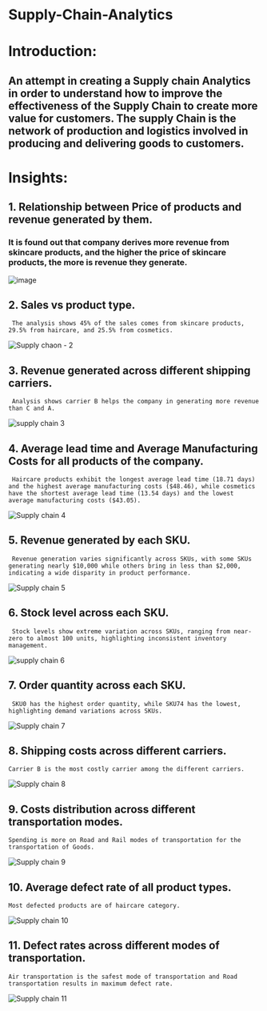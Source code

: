 # Supply-Chain-Analytics

# Introduction:
## An attempt in creating a Supply chain Analytics in order to understand how to improve the effectiveness of the Supply Chain to create more value for customers. The supply Chain is the network of production and logistics involved in producing and delivering goods to customers.


# Insights:
##   1. Relationship between Price of products and revenue generated by them.
###     It is found out that company derives more revenue from skincare products, and the higher the price of skincare products, the more is revenue they generate.
     
![image](https://github.com/user-attachments/assets/33d29b5b-972b-4a5e-bd6b-292af99a3485)

##   2. Sales vs product type.
     The analysis shows 45% of the sales comes from skincare products, 29.5% from haircare, and 25.5% from cosmetics.

![Supply chaon - 2](https://github.com/user-attachments/assets/ec2be8d3-4b62-4a64-9a8d-787594dd9049)
    
##   3. Revenue generated across different shipping carriers.
     Analysis shows carrier B helps the company in generating more revenue than C and A.

 ![supply chain 3](https://github.com/user-attachments/assets/3c916230-58c7-44a4-b6dc-119faaee2db6)
   
##   4. Average lead time and Average Manufacturing Costs for all products of the company.
     Haircare products exhibit the longest average lead time (18.71 days) and the highest average manufacturing costs ($48.46), while cosmetics have the shortest average lead time (13.54 days) and the lowest       average manufacturing costs ($43.05).

![Supply chain 4](https://github.com/user-attachments/assets/ecf79827-9584-42d8-a660-4b49b2fccade)

##   5. Revenue generated by each SKU.
     Revenue generation varies significantly across SKUs, with some SKUs generating nearly $10,000 while others bring in less than $2,000, indicating a wide disparity in product performance.

 ![Supply chain 5](https://github.com/user-attachments/assets/b8061e02-0417-4683-9544-91160ea81c7d)
     
##   6. Stock level across each SKU.
     Stock levels show extreme variation across SKUs, ranging from near-zero to almost 100 units, highlighting inconsistent inventory management.

![supply chain 6](https://github.com/user-attachments/assets/7f6380cd-fd1a-42a7-941b-19ded652eacb)

##   7. Order quantity across each SKU.
     SKU0 has the highest order quantity, while SKU74 has the lowest, highlighting demand variations across SKUs.

 ![Supply chain 7](https://github.com/user-attachments/assets/aee84ab0-a41d-4701-a4d4-ec188554f554)

##   8. Shipping costs across different carriers.
    Carrier B is the most costly carrier among the different carriers.

 ![Supply chain 8](https://github.com/user-attachments/assets/703498f3-bdc7-421b-824f-8b4011e92f24)
   
##   9. Costs distribution across different transportation modes.
    Spending is more on Road and Rail modes of transportation for the transportation of Goods.

 ![Supply chain 9](https://github.com/user-attachments/assets/373b6ca8-eb9e-4d87-a30f-a330ebbb1fbf)
    
##   10. Average defect rate of all product types.
    Most defected products are of haircare category.

 ![Supply chain 10](https://github.com/user-attachments/assets/546336b4-9363-4e55-a990-6eabf7c71b54)

##   11. Defect rates across different modes of transportation.
    Air transportation is the safest mode of transportation and Road transportation results in maximum defect rate.

 ![Supply chain 11](https://github.com/user-attachments/assets/2d54a20a-2469-48e4-9b6a-bc800583aa58)

